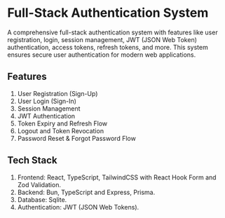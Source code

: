 # Full-Stack Authentication System

A comprehensive full-stack authentication system with features like user registration, login, session management, JWT (JSON Web Token) authentication, access tokens, refresh tokens, and more. This system ensures secure user authentication for modern web applications.


## Features
1. User Registration (Sign-Up)
2. User Login (Sign-In)
3. Session Management
4. JWT Authentication
5. Token Expiry and Refresh Flow
6. Logout and Token Revocation
7. Password Reset & Forgot Password Flow


## Tech Stack

1. Frontend: React, TypeScript, TailwindCSS with React Hook Form and Zod Validation.
2. Backend:  Bun, TypeScript and Express, Prisma.
3. Database: Sqlite.
4. Authentication: JWT (JSON Web Tokens).